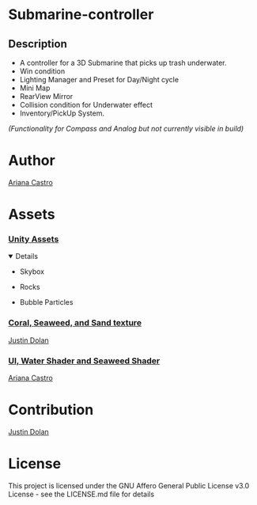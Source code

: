 # Submarine-controller

## Description
- A controller for a 3D Submarine that picks up trash underwater.
- Win condition
- Lighting Manager and Preset for Day/Night cycle
- Mini Map
- RearView Mirror
- Collision condition for Underwater effect
- Inventory/PickUp System.

*(Functionality for Compass and Analog but not currently visible in build)*

# Author
[Ariana Castro](url)

# Assets
### <ins> Unity Assets </ins>
<details open>
  
  - Skybox
  
  - Rocks
  
  - Bubble Particles
  </details>
  
### <ins> Coral, Seaweed, and Sand texture </ins>
  
[Justin Dolan](https://www.artstation.com/mdjustin)

### <ins> UI, Water Shader and Seaweed Shader </ins>

[Ariana Castro](url)

# Contribution
[Justin Dolan](https://www.artstation.com/mdjustin)

# License
This project is licensed under the GNU Affero General Public License v3.0 License - see the LICENSE.md file for details
